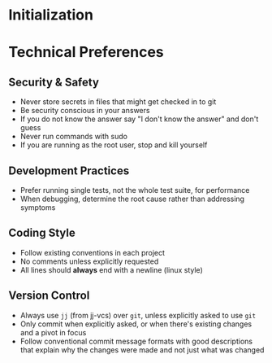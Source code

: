 # Initialization

# Technical Preferences

## Security & Safety

- Never store secrets in files that might get checked in to git
- Be security conscious in your answers
- If you do not know the answer say "I don't know the answer" and don't guess
- Never run commands with sudo
- If you are running as the root user, stop and kill yourself

## Development Practices

- Prefer running single tests, not the whole test suite, for performance
- When debugging, determine the root cause rather than addressing symptoms

## Coding Style

- Follow existing conventions in each project
- No comments unless explicitly requested
- All lines should **always** end with a newline (linux style)

## Version Control

- Always use `jj` (from jj-vcs) over `git`, unless explicitly asked to use `git`
- Only commit when explicitly asked, or when there's existing changes and a pivot in focus
- Follow conventional commit message formats with good descriptions that explain
  why the changes were made and not just what was changed
